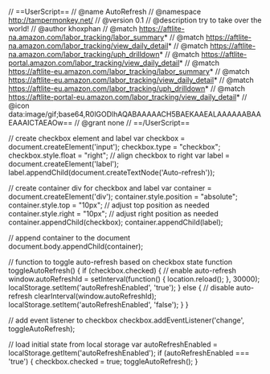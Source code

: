 // ==UserScript==
// @name         AutoRefresh
// @namespace    http://tampermonkey.net/
// @version      0.1
// @description  try to take over the world!
// @author       khoxphan
// @match        https://aftlite-na.amazon.com/labor_tracking/labor_summary*
// @match        https://aftlite-na.amazon.com/labor_tracking/view_daily_detail*
// @match        https://aftlite-na.amazon.com/labor_tracking/uph_drilldown*
// @match        https://aftlite-portal.amazon.com/labor_tracking/view_daily_detail*
// @match        https://aftlite-eu.amazon.com/labor_tracking/labor_summary*
// @match        https://aftlite-eu.amazon.com/labor_tracking/view_daily_detail*
// @match        https://aftlite-eu.amazon.com/labor_tracking/uph_drilldown*
// @match        https://aftlite-portal-eu.amazon.com/labor_tracking/view_daily_detail*
// @icon         data:image/gif;base64,R0lGODlhAQABAAAAACH5BAEKAAEALAAAAAABAAEAAAICTAEAOw==
// @grant        none
// ==/UserScript==

// create checkbox element and label
var checkbox = document.createElement('input');
checkbox.type = "checkbox";
checkbox.style.float = "right"; // align checkbox to right
var label = document.createElement('label');
label.appendChild(document.createTextNode('Auto-refresh'));

// create container div for checkbox and label
var container = document.createElement('div');
container.style.position = "absolute";
container.style.top = "10px"; // adjust top position as needed
container.style.right = "10px"; // adjust right position as needed
container.appendChild(checkbox);
container.appendChild(label);

// append container to the document
document.body.appendChild(container);

// function to toggle auto-refresh based on checkbox state
function toggleAutoRefresh() {
    if (checkbox.checked) {
        // enable auto-refresh
        window.autoRefreshId = setInterval(function() {
            location.reload();
        }, 30000);
        localStorage.setItem('autoRefreshEnabled', 'true');
    } else {
        // disable auto-refresh
        clearInterval(window.autoRefreshId);
        localStorage.setItem('autoRefreshEnabled', 'false');
    }
}

// add event listener to checkbox
checkbox.addEventListener('change', toggleAutoRefresh);

// load initial state from local storage
var autoRefreshEnabled = localStorage.getItem('autoRefreshEnabled');
if (autoRefreshEnabled === 'true') {
    checkbox.checked = true;
    toggleAutoRefresh();
}
